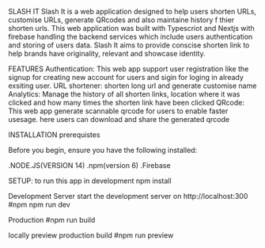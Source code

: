 SLASH IT
Slash It is a web application designed to help users shorten URLs, customise URLs, generate QRcodes and also maintaine history f thier shorten urls. This web application was built with Typescriot and Nextjs with firebase handling the backend services which include users authentication and storing of users data. Slash It aims to provide conscise shorten link to help brands have originality, relevant and showcase identity.

FEATURES
Authentication: This web app support user registration like the signup for creating new account for users and sigin for loging in already exsiting user.
URL shortener: shorten long url and generate customise name
Analytics: Manage the history of all shorten links, location where it was clicked and how many times the shorten link have been clicked
QRcode: This web app generate scannable qrcode for users to enable faster usesage. here users can download and share the generated qrcode

INSTALLATION
prerequistes

Before you begin, ensure you have the following installed:

.NODE.JS(VERSION 14)
.npm(version 6)
.Firebase


SETUP: to run this app in development
npm install

Development Server
start the development server on http://localhost:300
#npm
npm run dev

Production
#npm run build

locally preview production build
#npm run preview





